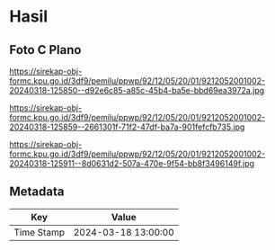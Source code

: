 # Hasil

## Foto C Plano

https://sirekap-obj-formc.kpu.go.id/3df9/pemilu/ppwp/92/12/05/20/01/9212052001002-20240318-125850--d92e6c85-a85c-45b4-ba5e-bbd69ea3972a.jpg

https://sirekap-obj-formc.kpu.go.id/3df9/pemilu/ppwp/92/12/05/20/01/9212052001002-20240318-125859--2661301f-71f2-47df-ba7a-901fefcfb735.jpg

https://sirekap-obj-formc.kpu.go.id/3df9/pemilu/ppwp/92/12/05/20/01/9212052001002-20240318-125911--8d0631d2-507a-470e-9f54-bb8f3496149f.jpg


## Metadata

| Key        | Value               |
| ---------- | ------------------- |
| Time Stamp | 2024-03-18 13:00:00 |




